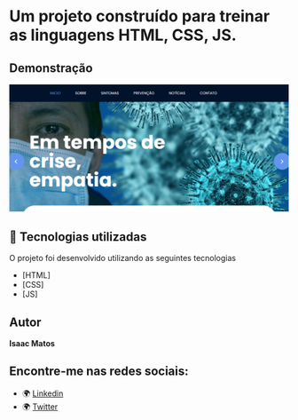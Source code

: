 # Um projeto construído para treinar as linguagens HTML, CSS, JS.

## Demonstração

<img src="./images/gh.png" alt="Exemplo 1">

## 🚀 Tecnologias utilizadas

O projeto foi desenvolvido utilizando as seguintes tecnologias

- [HTML]
- [CSS]
- [JS]

## Autor

**Isaac Matos**

## Encontre-me nas redes sociais:

- 🌍 [Linkedin](https://www.linkedin.com/in/isaac-matos-568b6911a/)
- 🌍 [Twitter](https://twitter.com/ic_matos)
